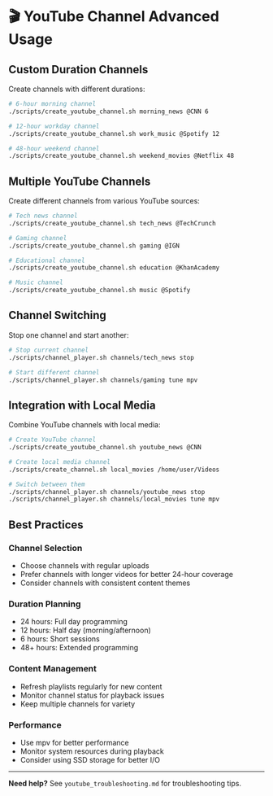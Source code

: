 # 🎬 YouTube Channel Advanced Usage

## Custom Duration Channels

Create channels with different durations:

```bash
# 6-hour morning channel
./scripts/create_youtube_channel.sh morning_news @CNN 6

# 12-hour workday channel
./scripts/create_youtube_channel.sh work_music @Spotify 12

# 48-hour weekend channel
./scripts/create_youtube_channel.sh weekend_movies @Netflix 48
```

## Multiple YouTube Channels

Create different channels from various YouTube sources:

```bash
# Tech news channel
./scripts/create_youtube_channel.sh tech_news @TechCrunch

# Gaming channel
./scripts/create_youtube_channel.sh gaming @IGN

# Educational channel
./scripts/create_youtube_channel.sh education @KhanAcademy

# Music channel
./scripts/create_youtube_channel.sh music @Spotify
```

## Channel Switching

Stop one channel and start another:

```bash
# Stop current channel
./scripts/channel_player.sh channels/tech_news stop

# Start different channel
./scripts/channel_player.sh channels/gaming tune mpv
```

## Integration with Local Media

Combine YouTube channels with local media:

```bash
# Create YouTube channel
./scripts/create_youtube_channel.sh youtube_news @CNN

# Create local media channel
./scripts/create_channel.sh local_movies /home/user/Videos

# Switch between them
./scripts/channel_player.sh channels/youtube_news stop
./scripts/channel_player.sh channels/local_movies tune mpv
```

## Best Practices

### Channel Selection
- Choose channels with regular uploads
- Prefer channels with longer videos for better 24-hour coverage
- Consider channels with consistent content themes

### Duration Planning
- 24 hours: Full day programming
- 12 hours: Half day (morning/afternoon)
- 6 hours: Short sessions
- 48+ hours: Extended programming

### Content Management
- Refresh playlists regularly for new content
- Monitor channel status for playback issues
- Keep multiple channels for variety

### Performance
- Use mpv for better performance
- Monitor system resources during playback
- Consider using SSD storage for better I/O

---

**Need help?** See `youtube_troubleshooting.md` for troubleshooting tips.
